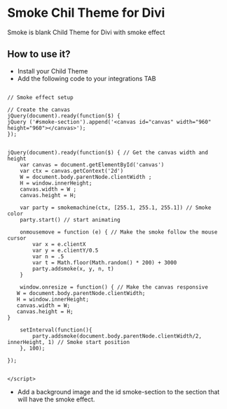 # Smoke Chil Theme for Divi
Smoke is blank Child Theme for Divi with smoke effect

## How to use it?
* Install your Child Theme
* Add the following code to your integrations TAB

```<script>

// Smoke effect setup

// Create the canvas
jQuery(document).ready(function($) {
jQuery ('#smoke-section').append('<canvas id="canvas" width="960" height="960"></canvas>');
});


jQuery(document).ready(function($) { // Get the canvas width and height
	var canvas = document.getElementById('canvas')
	var ctx = canvas.getContext('2d')
	W = document.body.parentNode.clientWidth ;
	H = window.innerHeight;
	canvas.width = W ;
	canvas.height = H;

	var party = smokemachine(ctx, [255.1, 255.1, 255.1]) // Smoke color
	party.start() // start animating

	onmousemove = function (e) { // Make the smoke follow the mouse cursor
		var x = e.clientX
		var y = e.clientY/0.5
		var n = .5
		var t = Math.floor(Math.random() * 200) + 3000
		party.addsmoke(x, y, n, t)
	}

	window.onresize = function() { // Make the canvas responsive
   W = document.body.parentNode.clientWidth;
   H = window.innerHeight;
   canvas.width = W;
   canvas.height = H;
}

	setInterval(function(){
		party.addsmoke(document.body.parentNode.clientWidth/2, innerHeight, 1) // Smoke start position
	}, 100);

});


</script>
```
* Add a background image and the id smoke-section to the section that will have the smoke effect.

